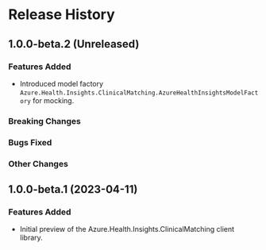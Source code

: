 # Release History

## 1.0.0-beta.2 (Unreleased)

### Features Added

- Introduced model factory `Azure.Health.Insights.ClinicalMatching.AzureHealthInsightsModelFactory` for mocking.

### Breaking Changes

### Bugs Fixed

### Other Changes

## 1.0.0-beta.1 (2023-04-11)

### Features Added
- Initial preview of the Azure.Health.Insights.ClinicalMatching client library.

